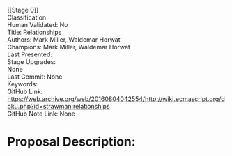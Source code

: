 [[Stage 0]]<br>Classification<br>Human Validated: No<br>Title: Relationships<br>Authors: Mark Miller, Waldemar Horwat<br>Champions: Mark Miller, Waldemar Horwat<br>Last Presented: <br>Stage Upgrades:<br>None<br>Last Commit: None<br>Keywords:<br>GitHub Link: https://web.archive.org/web/20160804042554/http://wiki.ecmascript.org/doku.php?id=strawman:relationships <br>GitHub Note Link: None
# Proposal Description:<br>